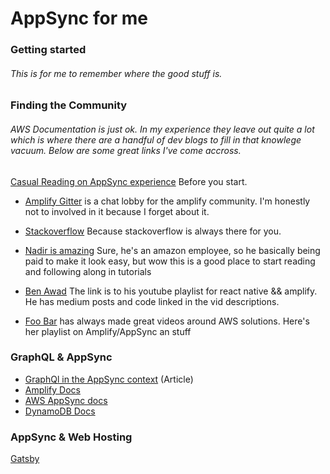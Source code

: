 # AppSync for me

### Getting started

###### This is for me to remember where the good stuff is.

### Finding the Community


###### AWS Documentation is just ok. In my experience they leave out quite a lot which is where there are a handful of dev blogs to fill in that knowlege vacuum. Below are some great links I've come accross. 

[Casual Reading on AppSync experience](https://medium.com/@dadc/aws-appsync-the-unexpected-a430ff7180a3) Before you start.

* [Amplify Gitter](https://gitter.im/AWS-Amplify/Lobby) is a chat lobby for the amplify community. I'm honestly not to involved in it because I forget about it.
*  [Stackoverflow](https://stackoverflow.com/questions/tagged/aws-amplify) Because stackoverflow is always there for you.

* [Nadir is amazing](https://medium.com/@dabit3) Sure, he's an amazon employee, so he basically being paid to make it look easy, but wow this is a good place to start reading and following along in tutorials
* [Ben Awad](https://www.youtube.com/playlist?list=PLN3n1USn4xll0pSPWq8tA_aEKFOLQo5XG) The link is to his youtube playlist for react native && amplify. He has medium posts and code linked in the vid descriptions.
* [Foo Bar](https://www.youtube.com/playlist?list=PLGyRwGktEFqdX2cjO5xQVKb96q2DpwASR) has always made great videos around AWS solutions. Here's her playlist on Amplify/AppSync an stuff



### GraphQL & AppSync

* [GraphQl in the AppSync context](https://dev.to/beavearony/getting-started-with-a-angularnx-workspace-backed-by-an-aws-amplify-graphql-api---part-1-24m0) (Article)
* [Amplify Docs](https://aws-amplify.github.io/docs/cli/graphql?sdk=js)
* [AWS AppSync docs](https://docs.aws.amazon.com/appsync/latest/devguide/tutorial-combining-graphql-resolvers.html) 
* [DynamoDB Docs](https://docs.aws.amazon.com/amazondynamodb/latest/developerguide/DynamoDBMapper.DataTypes.html)


### AppSync & Web Hosting

[Gatsby](https://medium.com/@dadc/aws-appsync-the-unexpected-a430ff7180a3)
